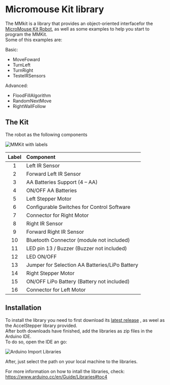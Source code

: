 # Micromouse Kit library 

The MMkit is a library that provides an object-oriented interfacefor the [MicroMouse Kit Robot](https://www.micromouse.utad.pt/?page_id=998&lang=en), as well as some examples to help you start to program the MMKit. \
Some of this examples are: 

Basic: 
- MoveFoward
- TurnLeft
- TurnRight
- TesteIRSensors 

Advanced: 
- FloodFillAlgorithm
- RandomNextMove
- RightWallFollow

## The Kit

The robot as the following components

![MMKit with labels](https://www.micromouse.utad.pt/wp-content/uploads/2016/05/MicromouseKit-3.png)

| Label | Component                                      |
|:-----:|:-----------------------------------------------|
|    1  | Left IR Sensor                                 |
|    2  | Forward Left IR Sensor                         |
|    3  | AA Batteries Support (4 – AA)                  |
|    4  | ON/OFF AA Batteries                            |
|    5  | Left Stepper Motor                             |
|    6  | Configurable Switches for Control Software     |
|    7  | Connector for Right Motor                      |
|    8  | Right IR Sensor                                |
|    9  | Forward Right IR Sensor                        |
|   10  | Bluetooth Connector (module not included)      |
|   11  | LED pin 13 / Buzzer (Buzzer not included)      |
|   12  | LED ON/OFF                                     |
|   13  | Jumper for Selection AA Batteries/LiPo Battery |
|   14  | Right Stepper Motor                            |
|   15  | ON/OFF LiPo Battery (Battery not included)     |
|   16  | Connector for Left Motor                       |


## Installation

To install the library you need to first download its [latest release](https://github.com/micromouse-utad/MMKit/releases/latest)
, as weel as the AccelStepper library provided. \
After both downloads have finished, add the libraries as zip files in the Arduino IDE. \
To do so, open the IDE an go:

![Arduino Import Libraries](https://www.arduino.cc/en/uploads/Guide/ImportLibraryFromZIPFile.png)

After, just select the path on your local machine to the libraries.

For more information on how to intall the libraries, check: https://www.arduino.cc/en/Guide/Libraries#toc4
